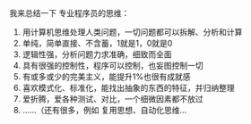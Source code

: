 我来总结一下 专业程序员的思维：  
1. 用计算机思维处理人类问题，一切问题都可以拆解、分析和计算
2. 单纯，简单直接、不含蓄，1就是1，0就是0
3. 逻辑性强，分析问题力求准确，细致而全面
4. 具有很强的控制性，程序可以控制，也妄图控制一切
5. 有或多或少的完美主义，能提升1%也很有成就感
6. 喜欢模式化、标准化，能找出抽象的东西的特征，并归纳整理
7. 爱折腾，爱各种测试、对比，一个细微因素都不放过
8. ……（还有很多，例如 复用思想、自动化思维…
